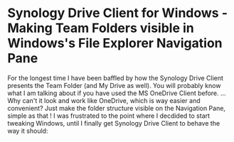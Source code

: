 # Synology Drive Client for Windows - Making Team Folders visible in Windows's File Explorer Navigation Pane
For the longest time I have been baffled by how the Synology Drive Client presents the Team Folder (and My Drive as well).  You will probably know what I am talking about if you have used the MS OneDrive Client before.
... Why can't it look and work like OneDrive, which is way easier and convenient?  Just make the folder structure visible on the Navigation Pane, simple as that !
I was frustrated to the point where I decdided to start tweaking Windows, until I finally get Synology Drive Client to behave the way it should:


